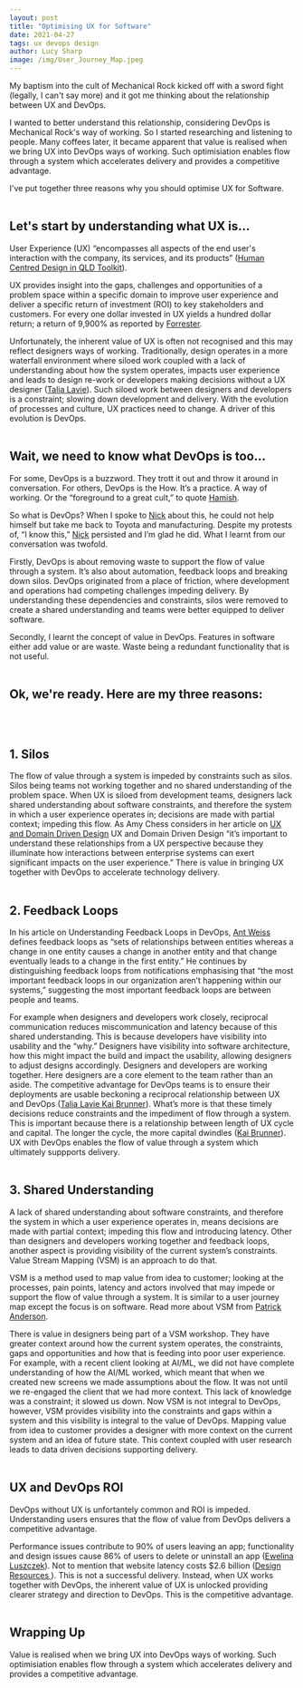 ```yaml
---
layout: post
title: "Optimising UX for Software"
date: 2021-04-27
tags: ux devops design
author: Lucy Sharp
image: /img/User_Journey_Map.jpeg
---
```


My baptism into the cult of Mechanical Rock kicked off with a sword fight (legally, I can't say more) and it got me thinking about the relationship between UX and DevOps.

I wanted to better understand this relationship, considering DevOps is Mechanical Rock's way of working. So I started researching and listening to people. Many coffees later, it became apparent that value is realised when we bring UX into DevOps ways of working. Such optimisiation enables flow through a system which accelerates delivery and provides a competitive advantage.

I've put together three reasons why you should optimise UX for Software.
<br /><br />

## Let's start by understanding what UX is...

User Experience (UX) “encompasses all aspects of the end user's interaction with the company, its services, and its products” ([Human Centred Design in QLD Toolkit](https://www.forgov.qld.gov.au/human-centred-design-resources)).

UX provides insight into the gaps, challenges and opportunities of a problem space within a specific domain to improve user experience and deliver a specific return of investment (ROI) to key stakeholders and customers. For every one dollar invested in UX yields a hundred dollar return; a return of 9,900% as reported by [Forrester](https://www.forrester.com/report/The+Six+Steps+For+Justifying+Better+UX/-/E-RES117708).

Unfortunately, the inherent value of UX is often not recognised and this may reflect designers ways of working. Traditionally, design operates in a more waterfall environment where siloed work coupled with a lack of understanding about how the system operates, impacts user experience and leads to design re-work or developers making decisions without a UX designer ([Talia Lavie](https://techbeacon.com/devops/8-ways-integrate-ux-speed-devops)). Such siloed work between designers and developers is a constraint; slowing down development and delivery. With the evolution of processes and culture, UX practices need to change. A driver of this evolution is DevOps.
<br /><br />

## Wait, we need to know what DevOps is too...

For some, DevOps is a buzzword. They trott it out and throw it around in conversation. For others, DevOps is the How. It’s a practice. A way of working. Or the “foreground to a great cult,” to quote [Hamish](https://www.linkedin.com/in/hamishtedeschi/).

So what is DevOps? When I spoke to [Nick](https://www.linkedin.com/in/nickvjenkins/) about this, he could not help himself but take me back to Toyota and manufacturing. Despite my protests of, “I know this,” [Nick](https://www.linkedin.com/in/nickvjenkins/) persisted and I’m glad he did. What I learnt from our conversation was twofold.

Firstly, DevOps is about removing waste to support the flow of value through a system. It’s also about automation, feedback loops and breaking down silos. DevOps originated from a place of friction, where development and operations had competing challenges impeding delivery. By understanding these dependencies and constraints, silos were removed to create a shared understanding and teams were better equipped to deliver software.

Secondly, I learnt the concept of value in DevOps. Features in software either add value or are waste. Waste being a redundant functionality that is not useful.
<br /><br />

## Ok, we're ready. Here are my three reasons:

<br /><br />

## 1. Silos

The flow of value through a system is impeded by constraints such as silos. Silos being teams not working together and no shared understanding of the problem space. When UX is siloed from development teams, designers lack shared understanding about software constraints, and therefore the system in which a user experience operates in; decisions are made with partial context; impeding this flow. As Amy Chess considers in her article on [UX and Domain Driven Design](https://www.uxmatters.com/mt/archives/2019/03/platform-ux-domain-driven-design-concepts-in-enterprise-ux.php) UX and Domain Driven Design “it’s important to understand these relationships from a UX perspective because they illuminate how interactions between enterprise systems can exert significant impacts on the user experience.” There is value in bringing UX together with DevOps to accelerate technology delivery.
<br /><br />

## 2. Feedback Loops

In his article on Understanding Feedback Loops in DevOps, [Ant Weiss ](https://medium.com/@antweiss/understanding-feedback-loops-in-devops-e93b92b74bd1) defines feedback loops as “sets of relationships between entities whereas a change in one entity causes a change in another entity and that change eventually leads to a change in the first entity.” He continues by distinguishing feedback loops from notifications emphasising that “the most important feedback loops in our organization aren’t happening within our systems,” suggesting the most important feedback loops are between people and teams.

For example when designers and developers work closely, reciprocal communication reduces miscommunication and latency because of this shared understanding. This is because developers have visibility into usability and the “why.” Designers have visibility into software architecture, how this might impact the build and impact the usability, allowing designers to adjust designs accordingly. Designers and developers are working together. Here designers are a core element to the team rather than an aside. The competitive advantage for DevOps teams is to ensure their deployments are usable beckoning a reciprocal relationship between UX and DevOps ([Talia Lavie ](https://techbeacon.com/devops/8-ways-integrate-ux-speed-devops)[Kai Brunner](https://techbeacon.com/enterprise-it/13-ux-principles-it-devops-perspective)). What’s more is that these timely decisions reduce constraints and the impediment of flow through a system. This is important because there is a relationship between length of UX cycle and capital. The longer the cycle, the more capital dwindles ([Kai Brunner](https://techbeacon.com/enterprise-it/13-ux-principles-it-devops-perspective)). UX with DevOps enables the flow of value through a system which ultimately suppports delivery.
<br /><br />

## 3. Shared Understanding

A lack of shared understanding about software constraints, and therefore the system in which a user experience operates in, means decisions are made with partial context; impeding this flow and introducing latency. Other than designers and developers working together and feedback loops, another aspect is providing visibility of the current system’s constraints. Value Stream Mapping (VSM) is an approach to do that.

VSM is a method used to map value from idea to customer; looking at the processes, pain points, latency and actors involved that may impede or support the flow of value through a system. It is similar to a user journey map except the focus is on software. Read more about VSM from [Patrick Anderson](https://blog.tasktop.com/did-your-organization-wake-up-as-a-software-company-consider-value-stream-management-vsm/).

There is value in designers being part of a VSM workshop. They have greater context around how the current system operates, the constraints, gaps and opportunities and how that is feeding into poor user experience. For example, with a recent client looking at AI/ML, we did not have complete understanding of how the AI/ML worked, which meant that when we created new screens we made assumptions about the flow. It was not until we re-engaged the client that we had more context. This lack of knowledge was a constraint; it slowed us down. Now VSM is not integral to DevOps, however, VSM provides visibility into the constraints and gaps within a system and this visibility is integral to the value of DevOps. Mapping value from idea to customer provides a designer with more context on the current system and an idea of future state. This context coupled with user research leads to data driven decisions supporting delivery.
<br /><br />

## UX and DevOps ROI

DevOps without UX is unfortantely common and ROI is impeded. Understanding users ensures that the flow of value from DevOps delivers a competitive advantage.

Performance issues contribute to 90% of users leaving an app; functionality and design issues cause 86% of users to delete or uninstall an app ([Ewelina Luszczek](https://medium.com/@ewelina.luszczek/what-is-the-business-value-of-ux-design-affc3a1e370b)). Not to mention that website latency costs $2.6 billion ([Design Resources ](https://techjury.net/blog/user-experience-stats/#gref)). This is not a successful delivery. Instead, when UX works together with DevOps, the inherent value of UX is unlocked providing clearer strategy and direction to DevOps. This is the competitive advantage.
<br /><br />

## Wrapping Up

Value is realised when we bring UX into DevOps ways of working. Such optimisiation enables flow through a system which accelerates delivery and provides a competitive advantage.
